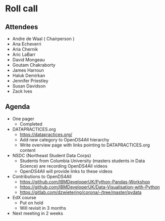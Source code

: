 # Roll call
## Attendees

- Andre de Waal ( Chairperson )
- Ana Echeverri
- Aria Chernik
- Aric LaBarr
- David Mongeau
- Goutam Chakraborty
- James Harroun
- Haluk Demirkan
- Jennifer Priestley
- Susan Davidson
- Zack Ives

## Agenda

- One pager 
  - Completed
- DATAPRACTICES.org
  - https://datapractices.org/
  - Add new category to OpenDS4All hierarchy
  - Write overview page with links pointing to DATAPRACTICES.org content
- NSDC (Northeast Student Data Corps)
  - Students from Columbia University (masters students in Data Science) are recording OpenDS4All videos
  - OpenDS4All will provide links to these videos
- Contributions to OpenDS4All
  - https://github.com/IBMDeveloperUK/Python-Pandas-Workshop
  - https://github.com/IBMDeveloperUK/Data-Visualisation-with-Python
  - https://gitlab.com/dzwietering/corona/-/tree/master/pydata
- EdX course
  - Put on hold
  - Will revisit in 3 months
- Next meeting in 2 weeks
